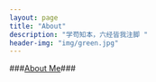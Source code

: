 ```yaml
---
layout: page
title: "About"
description: "学苟知本，六经皆我注脚 "
header-img: "img/green.jpg"
---
```


###[About Me](http://www-scf.usc.edu/~yangpinz/Resume/AllanZheng.pdf)###











